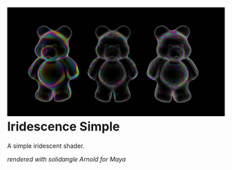 ![title](iridescence_simple_sample.png)
Iridescence Simple
==================
A simple iridescent shader.

*rendered with solidangle Arnold for Maya*